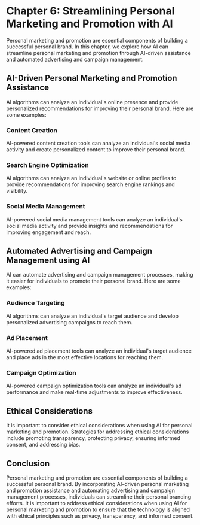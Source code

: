 Chapter 6: Streamlining Personal Marketing and Promotion with AI
================================================================

Personal marketing and promotion are essential components of building a successful personal brand. In this chapter, we explore how AI can streamline personal marketing and promotion through AI-driven assistance and automated advertising and campaign management.

AI-Driven Personal Marketing and Promotion Assistance
-----------------------------------------------------

AI algorithms can analyze an individual's online presence and provide personalized recommendations for improving their personal brand. Here are some examples:

### Content Creation

AI-powered content creation tools can analyze an individual's social media activity and create personalized content to improve their personal brand.

### Search Engine Optimization

AI algorithms can analyze an individual's website or online profiles to provide recommendations for improving search engine rankings and visibility.

### Social Media Management

AI-powered social media management tools can analyze an individual's social media activity and provide insights and recommendations for improving engagement and reach.

Automated Advertising and Campaign Management using AI
------------------------------------------------------

AI can automate advertising and campaign management processes, making it easier for individuals to promote their personal brand. Here are some examples:

### Audience Targeting

AI algorithms can analyze an individual's target audience and develop personalized advertising campaigns to reach them.

### Ad Placement

AI-powered ad placement tools can analyze an individual's target audience and place ads in the most effective locations for reaching them.

### Campaign Optimization

AI-powered campaign optimization tools can analyze an individual's ad performance and make real-time adjustments to improve effectiveness.

Ethical Considerations
----------------------

It is important to consider ethical considerations when using AI for personal marketing and promotion. Strategies for addressing ethical considerations include promoting transparency, protecting privacy, ensuring informed consent, and addressing bias.

Conclusion
----------

Personal marketing and promotion are essential components of building a successful personal brand. By incorporating AI-driven personal marketing and promotion assistance and automating advertising and campaign management processes, individuals can streamline their personal branding efforts. It is important to address ethical considerations when using AI for personal marketing and promotion to ensure that the technology is aligned with ethical principles such as privacy, transparency, and informed consent.
